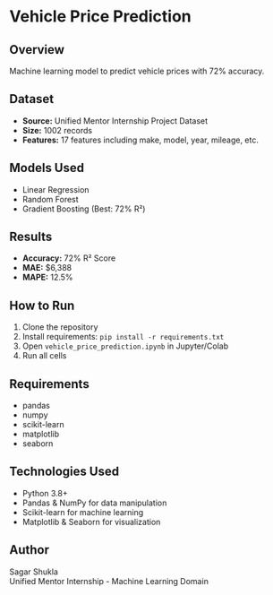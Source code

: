 # Vehicle Price Prediction

## Overview
Machine learning model to predict vehicle prices with 72% accuracy.

## Dataset
- **Source:** Unified Mentor Internship Project Dataset
- **Size:** 1002 records
- **Features:** 17 features including make, model, year, mileage, etc.

## Models Used
- Linear Regression
- Random Forest
- Gradient Boosting (Best: 72% R²)

## Results
- **Accuracy:** 72% R² Score
- **MAE:** $6,388
- **MAPE:** 12.5%

## How to Run
1. Clone the repository
2. Install requirements: `pip install -r requirements.txt`
3. Open `vehicle_price_prediction.ipynb` in Jupyter/Colab
4. Run all cells

## Requirements
- pandas
- numpy
- scikit-learn
- matplotlib
- seaborn

## Technologies Used
- Python 3.8+
- Pandas & NumPy for data manipulation
- Scikit-learn for machine learning
- Matplotlib & Seaborn for visualization

## Author
Sagar Shukla  
Unified Mentor Internship - Machine Learning Domain